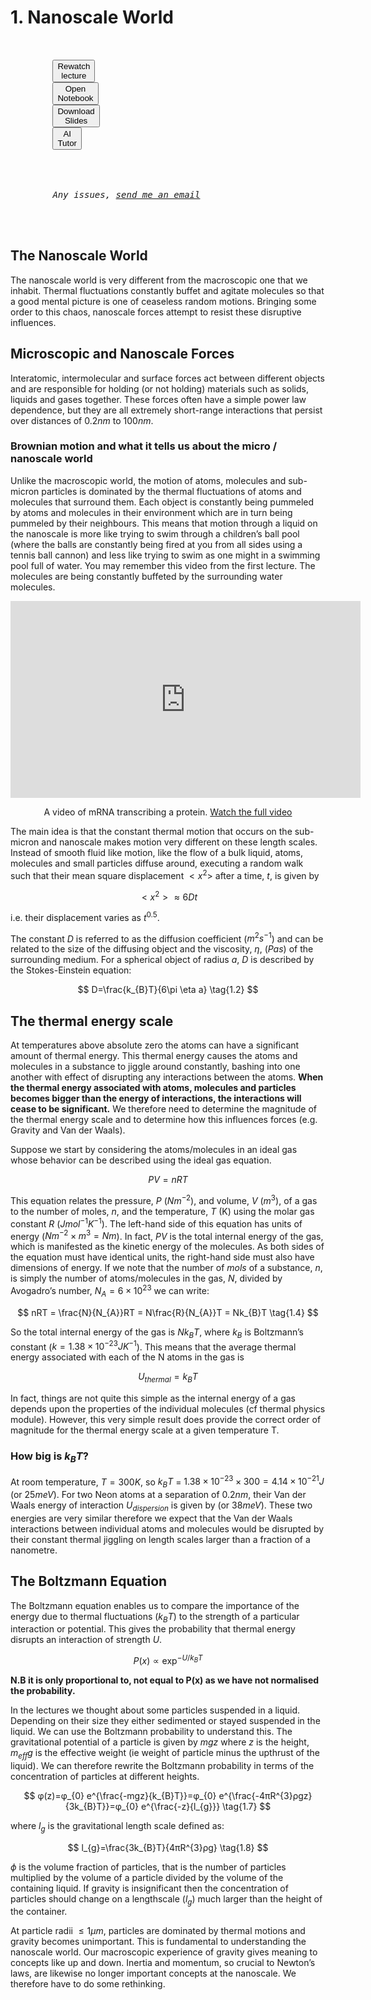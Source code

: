 # 1. Nanoscale World

<script src="../constants.js" defer></script>
<link rel="stylesheet" type="text/css" href="../customstyle.css">
<div class="highlight-{Lecture notranslate">
  <div class="highlight">
    <pre>
      <div class="flex-center replace">
        <button class="styled-button" onclick="window.open('ECHO', '_blank')">Rewatch<br>lecture</button>
        <button class="styled-button" onclick="window.open('NOTEBOOK', '_blank')">Open<br>Notebook</button>
        <button class="styled-button" onclick="window.open('ppt_pdfs/Lecture1.pdf', '_blank')">Download<br>Slides</button>
        <button class="styled-button" onclick=AITUTOR>AI<br>Tutor</button>
      </div>
      <div class="flex-center replace">
        <em>Any issues, <a href="MYEMAIL">send me an email</a></em> 
      </div>
    </pre>
   
  </div>
</div>

## The Nanoscale World

The nanoscale world is very different from the macroscopic one that we inhabit. Thermal fluctuations constantly buffet and agitate molecules so that a good mental picture is one of ceaseless random motions. Bringing some order to this chaos, nanoscale forces attempt to resist these disruptive influences.

## Microscopic and Nanoscale Forces

Interatomic, intermolecular and surface forces act between different objects and are responsible for holding (or not holding) materials such as solids, liquids and gases together. These forces often have a simple power law dependence, but they are all extremely short-range interactions that persist over distances of $0.2 nm$ to $100nm$.

### Brownian motion and what it tells us about the micro / nanoscale world

Unlike the macroscopic world, the motion of atoms, molecules and sub-micron particles is dominated by the thermal fluctuations of atoms and molecules that surround them. Each object is constantly being pummeled by atoms and molecules in their environment which are in turn being pummeled by their neighbours. This means that motion through a liquid on the nanoscale is more like trying to swim through a children’s ball pool (where the balls are constantly being fired at you from all sides using a tennis ball cannon) and less like trying to swim as one might in a swimming pool full of water. You may remember this video from the first lecture. The molecules are being constantly buffeted by the surrounding water molecules.


<div style="text-align: center;">
<iframe width="560" height="315" src="https://www.youtube.com/embed/uVZN50UR7dA?si=D_1j-2Yiym3gHVHN" title="YouTube video player" frameborder="0" allow="accelerometer; autoplay; clipboard-write; encrypted-media; gyroscope; picture-in-picture; web-share" referrerpolicy="strict-origin-when-cross-origin" allowfullscreen></iframe>

<!-- <video class="video-container" controls>
  <source src="https://youtu.be/embed/uVZN50UR7dA" type="video/mp4">
  Your browser does not support the video tag.
</video> 
-->
<div>

A video of mRNA transcribing a protein. <a href="https://www.youtube.com/watch?v=OfeYFF85u-U&list=PLD0444BD542B4D7D9&index=35">Watch the full video</a>
</div>
</div>

The main idea is that the constant thermal motion that occurs on the sub-micron and nanoscale makes motion very different on these length scales. Instead of smooth fluid like motion, like the flow of a bulk liquid, atoms, molecules and small particles diffuse around, executing a random walk such that their mean square displacement $<x^{2}>$ after a time, $t$, is given by

$$
<x^{2}> \approx 6Dt	\tag{1.1}
$$

i.e. their displacement varies as $t^{0.5}$.

The constant $D$ is referred to as the diffusion coefficient ($m^2s^{-1}$) and can be related to the size of the diffusing object and the viscosity, $\eta$, ($Pas$) of the surrounding medium. For a spherical object of radius $a$, $D$ is described by the Stokes-Einstein equation:

$$
D=\frac{k_{B}T}{6\pi \eta a}	\tag{1.2}
$$

## The thermal energy scale

At temperatures above absolute zero the atoms can have a significant amount of thermal energy. This thermal energy causes the atoms and molecules in a substance to jiggle around constantly, bashing into one another with effect of disrupting any interactions between the atoms. **When the thermal energy associated with atoms, molecules and particles becomes bigger than the energy of interactions, the interactions will cease to be significant.** We therefore need to determine the magnitude of the thermal energy scale and to determine how this influences forces (e.g. Gravity and Van der Waals).

Suppose we start by considering the atoms/molecules in an ideal gas whose behavior can be described using the ideal gas equation.

$$
PV=nRT	\tag{1.3}
$$

This equation relates the pressure, $P$ ($Nm^{-2}$), and volume, $V$ ($m^{3}$), of a gas to the number of moles, $n$, and the temperature, $T$ (K) using the molar gas constant $R$ ($Jmol^{-1}K^{-1}$). The left-hand side of this equation has units of energy ($Nm^{-2} \times m^3 = Nm$). In fact, $PV$ is the total internal energy of the gas, which is manifested as the kinetic energy of the molecules. As both sides of the equation must have identical units, the right-hand side must also have dimensions of energy. If we note that the number of $mols$ of a substance, $n$, is simply the number of atoms/molecules in the gas, $N$, divided by Avogadro’s number, $N_A=6 \times 10^{23}$ we can write:

$$
nRT = \frac{N}{N_{A}}RT = N\frac{R}{N_{A}}T = Nk_{B}T	\tag{1.4}
$$

So the total internal energy of the gas is $Nk_{B}T$, where $k_{B}$ is Boltzmann’s constant ($k=1.38 \times 10^{-23} JK^{-1}$). This means that the average thermal energy associated with each of the N atoms in the gas is

$$
U_{thermal} = k_{B}T	\tag{1.5}
$$

In fact, things are not quite this simple as the internal energy of a gas depends upon the properties of the individual molecules (cf thermal physics module). However, this very simple result does provide the correct order of magnitude for the thermal energy scale at a given temperature T.

### How big is $k_BT$?

At room temperature, $T=300 K$, so $k_{B}T$ = $1.38 \times 10^{-23} \times 300 = 4.14 \times 10^{-21} J$ (or $25 meV$). For two Neon atoms at a separation of $0.2 nm$, their Van der Waals energy of interaction $U_{dispersion}$ is given by (or $38 meV$). These two energies are very similar therefore we expect that the Van der Waals interactions between individual atoms and molecules would be disrupted by their constant thermal jiggling on length scales larger than a fraction of a nanometre.

## The Boltzmann Equation

The Boltzmann equation enables us to compare the importance of the energy due to thermal fluctuations ($k_{B}T$) to the strength of a particular interaction or potential. This gives the probability that thermal energy disrupts an interaction of strength $U$.

$$
P(x) \propto \exp^{-U/k_B T}	\tag{1.6}
$$

**N.B it is only proportional to, not equal to P(x) as we have not normalised the probability.**

In the lectures we thought about some particles suspended in a liquid. Depending on their size they either sedimented or stayed suspended in the liquid. We can use the Boltzmann probability to understand this. The gravitational potential of a particle is given by $mgz$ where $z$ is the height, $m_{eff}g$ is the effective weight (ie weight of particle minus the upthrust of the liquid). We can therefore rewrite the Boltzmann probability in terms of the concentration of particles at different heights.

$$
φ(z)=φ_{0} e^{\frac{-mgz}{k_{B}T}}=φ_{0} e^{\frac{-4πR^{3}ρgz}{3k_{B}T}}=φ_{0} e^{\frac{-z}{l_{g}}}	\tag{1.7}
$$

where $l_g$ is the gravitational length scale defined as:

$$
l_{g}=\frac{3k_{B}T}{4πR^{3}ρg}	\tag{1.8}
$$

$\phi$ is the volume fraction of particles, that is the number of particles multiplied by the volume of a particle divided by the volume of the containing liquid. If gravity is insignificant then the concentration of particles should change on a lengthscale ($l_{g}$) much larger than the height of the container.

At particle radii $\le 1{\mu}m$, particles are dominated by thermal motions and gravity becomes unimportant. This is fundamental to understanding the nanoscale world. Our macroscopic experience of gravity gives meaning to concepts like up and down. Inertia and momentum, so crucial to Newton’s laws, are likewise no longer important concepts at the nanoscale. We therefore have to do some rethinking.

